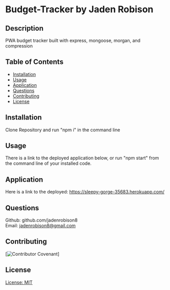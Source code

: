 # Budget-Tracker by Jaden Robison



## Description
PWA budget tracker built with express, mongoose, morgan, and compression

## Table of Contents
* [Installation](#installation)
* [Usage](#usage)
* [Application](#application)
* [Questions](#questions)
* [Contributing](#contributing)
* [License](#license)

## Installation
Clone Repository and run "npm i" in the command line

## Usage
There is a link to the deployed application below, or run "npm start" from the command line of your installed code.

## Application
Here is a link to the deployed: https://sleepy-gorge-35683.herokuapp.com/

## Questions
Github: github.com/jadenrobison8  
Email: jadenrobison8@gmail.com

## Contributing

[![Contributor Covenant](https://img.shields.io/badge/Contributor%20Covenant-2.0-4baaaa.svg)]

## License

[License: MIT](https://opensource.org/licenses/MIT)